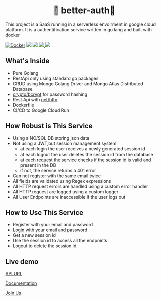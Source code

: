 <h1 align="center">🎉 better-auth🎉</h1>
This project is a SaaS running in a serverless envoirment in google cloud platform. It is a authentification service written in go lang and built with docker 
<br/>


[![Docker](https://github.com/it-bahn/better-auth/actions/workflows/deploy-to-cloud-run.yml/badge.svg)](https://github.com/techonomylabs/better-auth/actions/workflows/deploy-to-cloud-run.yml)
<img src="https://img.shields.io/github/workflow/status/it-bahn/better-auth/Docker?label=GCP%20CLOUD%20RUN"/>
<img src="https://img.shields.io/github/license/it-bahn/better-auth" />
<a href="https://github.com/it-bahn/better-auth/issues">
<img src="https://img.shields.io/github/issues/it-bahn/better-auth" />
</a>
<img src="https://img.shields.io/github/languages/count/it-bahn/better-auth?style=flat-square"/>


## What's Inside

- Pure Golang
- RestApi only using standard go packages
- CRUD using Mongo Golang Driver and Mongo Atlas Distributed Database
- [crypto/bcrypt](https://golang.org/x/crypto/bcrypt) for password hashing
- Rest Api with [net/http](https://golang.org/pkg/net/http/)
- Dockerfile
- CI/CD to Google Cloud Run

## How Robust is This Service
- Using a NO/SQL DB storing json data
- Not using a JWT,but session management system
  - at each login the user receives a newly generated session id
  - at each logout the user deletes the session id from the database
  - at each request the service checks if the session id is valid and present in the DB
  - if not, the service returns a 401 error
- Can not register with the same email twice
- All fields are validated using Regex expressions
- All HTTP request errors are handled using a custom error handler
- All HTTP request are logged using a custom logger
- All User Endpoints are inaccessible if the user logs out

## How to Use This Service
- Register with your email and password
- Login with your email and password
- Get a new session id
- Use the session id to access all the endpoints
- Logout to delete the session id

## Live demo

[API URL](https://techonomy-labs-o2k3wv2fsq-uc.a.run.app/api/v1/)

[Documentation](https://documenter.getpostman.com/view/21725756/UzJHRdXy)

[Join Us](https://app.getpostman.com/join-team?invite_code=40a4a16810b9f88648390722e98b8e79)

